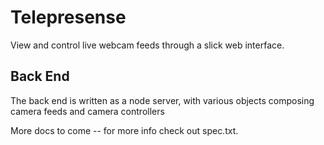 Telepresense
============

View and control live webcam feeds through a slick web interface.

Back End
--------

The back end is written as a node server, with various objects composing camera feeds and camera controllers

More docs to come -- for more info check out spec.txt.
